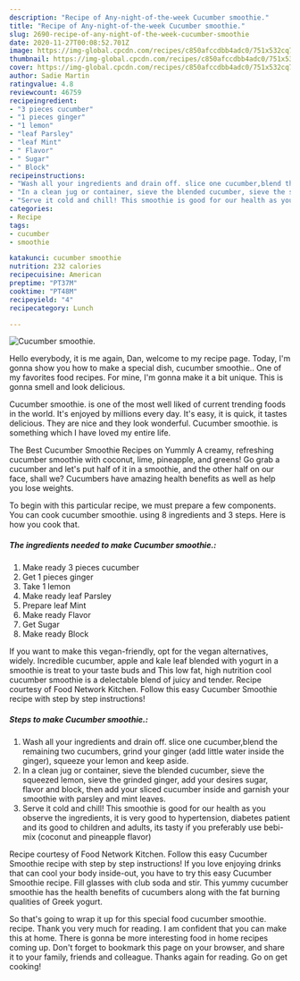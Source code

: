 ```yaml
---
description: "Recipe of Any-night-of-the-week Cucumber smoothie."
title: "Recipe of Any-night-of-the-week Cucumber smoothie."
slug: 2690-recipe-of-any-night-of-the-week-cucumber-smoothie
date: 2020-11-27T00:08:52.701Z
image: https://img-global.cpcdn.com/recipes/c850afccdbb4adc0/751x532cq70/cucumber-smoothie-recipe-main-photo.jpg
thumbnail: https://img-global.cpcdn.com/recipes/c850afccdbb4adc0/751x532cq70/cucumber-smoothie-recipe-main-photo.jpg
cover: https://img-global.cpcdn.com/recipes/c850afccdbb4adc0/751x532cq70/cucumber-smoothie-recipe-main-photo.jpg
author: Sadie Martin
ratingvalue: 4.8
reviewcount: 46759
recipeingredient:
- "3 pieces cucumber"
- "1 pieces ginger"
- "1 lemon"
- "leaf Parsley"
- "leaf Mint"
- " Flavor"
- " Sugar"
- " Block"
recipeinstructions:
- "Wash all your ingredients and drain off. slice one cucumber,blend the remaining two cucumbers, grind your ginger (add little water inside the ginger), squeeze your lemon and keep aside."
- "In a clean jug or container, sieve the blended cucumber, sieve the squeezed lemon, sieve the grinded ginger, add your desires sugar, flavor and block, then add your sliced cucumber inside and garnish your smoothie with parsley and mint leaves."
- "Serve it cold and chill! This smoothie is good for our health as you observe the ingredients, it is very good to hypertension, diabetes patient and its good to children and adults, its tasty if you preferably use bebi-mix (coconut and pineapple flavor)"
categories:
- Recipe
tags:
- cucumber
- smoothie

katakunci: cucumber smoothie 
nutrition: 232 calories
recipecuisine: American
preptime: "PT37M"
cooktime: "PT48M"
recipeyield: "4"
recipecategory: Lunch

---
```



![Cucumber smoothie.](https://img-global.cpcdn.com/recipes/c850afccdbb4adc0/751x532cq70/cucumber-smoothie-recipe-main-photo.jpg)

Hello everybody, it is me again, Dan, welcome to my recipe page. Today, I'm gonna show you how to make a special dish, cucumber smoothie.. One of my favorites food recipes. For mine, I'm gonna make it a bit unique. This is gonna smell and look delicious.

Cucumber smoothie. is one of the most well liked of current trending foods in the world. It's enjoyed by millions every day. It's easy, it is quick, it tastes delicious. They are nice and they look wonderful. Cucumber smoothie. is something which I have loved my entire life.

The Best Cucumber Smoothie Recipes on Yummly A creamy, refreshing cucumber smoothie with coconut, lime, pineapple, and greens! Go grab a cucumber and let&#39;s put half of it in a smoothie, and the other half on our face, shall we? Cucumbers have amazing health benefits as well as help you lose weights.


To begin with this particular recipe, we must prepare a few components. You can cook cucumber smoothie. using 8 ingredients and 3 steps. Here is how you cook that.

<!--inarticleads1-->

##### The ingredients needed to make Cucumber smoothie.:

1. Make ready 3 pieces cucumber
1. Get 1 pieces ginger
1. Take 1 lemon
1. Make ready leaf Parsley
1. Prepare leaf Mint
1. Make ready  Flavor
1. Get  Sugar
1. Make ready  Block


If you want to make this vegan-friendly, opt for the vegan alternatives, widely. Incredible cucumber, apple and kale leaf blended with yogurt in a smoothie is treat to your taste buds and This low fat, high nutrition cool cucumber smoothie is a delectable blend of juicy and tender. Recipe courtesy of Food Network Kitchen. Follow this easy Cucumber Smoothie recipe with step by step instructions! 

<!--inarticleads2-->

##### Steps to make Cucumber smoothie.:

1. Wash all your ingredients and drain off. slice one cucumber,blend the remaining two cucumbers, grind your ginger (add little water inside the ginger), squeeze your lemon and keep aside.
1. In a clean jug or container, sieve the blended cucumber, sieve the squeezed lemon, sieve the grinded ginger, add your desires sugar, flavor and block, then add your sliced cucumber inside and garnish your smoothie with parsley and mint leaves.
1. Serve it cold and chill! This smoothie is good for our health as you observe the ingredients, it is very good to hypertension, diabetes patient and its good to children and adults, its tasty if you preferably use bebi-mix (coconut and pineapple flavor)


Recipe courtesy of Food Network Kitchen. Follow this easy Cucumber Smoothie recipe with step by step instructions! If you love enjoying drinks that can cool your body inside-out, you have to try this easy Cucumber Smoothie recipe. Fill glasses with club soda and stir. This yummy cucumber smoothie has the health benefits of cucumbers along with the fat burning qualities of Greek yogurt. 

So that's going to wrap it up for this special food cucumber smoothie. recipe. Thank you very much for reading. I am confident that you can make this at home. There is gonna be more interesting food in home recipes coming up. Don't forget to bookmark this page on your browser, and share it to your family, friends and colleague. Thanks again for reading. Go on get cooking!
